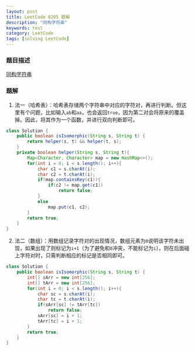 ```yaml
---
layout: post
title: LeetCode 0205 题解
description: "同构字符串"
keywords: test
category: LeetCode
tags: [solving LeetCode]
---
```


### 题目描述
[同构字符串](https://leetcode-cn.com/problems/isomorphic-strings/)

### 题解
1. 法一（哈希表）：哈希表存储两个字符串中对应的字符对，再进行判断。但这里有个问题，比如输入`ab`和`aa`，也会返回`true`，因为第二对会将原来的覆盖掉。因此，将其作为一个函数，并进行双向判断即可。
```java
class Solution {
    public boolean isIsomorphic(String s, String t) {
        return helper(s, t) && helper(t, s);
    }
    private boolean helper(String s, String t){
        Map<Character, Character> map = new HashMap<>();
        for(int i = 0; i < s.length(); i++){
            char c1 = s.charAt(i);
            char c2 = t.charAt(i);
            if(map.containsKey(c1)){
                if(c2 != map.get(c1))
                    return false;
            }   
            else
                map.put(c1, c2);
        }
        return true;
    }
}
```
2. 法二（数组）：用数组记录字符对的出现情况，数组元素为`0`说明该字符未出现，如果出现了则标记为`i+1`（为了避免和`0`冲突，不能标记为`i`），则在后面碰上字符对时，只需判断相应的标记是否相同即可。
```java
class Solution {
    public boolean isIsomorphic(String s, String t) {
        int[] sArr = new int[256];
        int[] tArr = new int[256];
        for(int i = 0; i < s.length(); i++){
            char sc = s.charAt(i);
            char tc = t.charAt(i);
            if(sArr[sc] != tArr[tc])
                return false;
            sArr[sc] = i + 1;
            tArr[tc] = i + 1;
        }
        return true;
    }
}

```